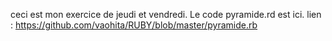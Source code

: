 ceci est mon exercice de jeudi et vendredi.
Le code pyramide.rd est ici.
lien : https://github.com/vaohita/RUBY/blob/master/pyramide.rb
